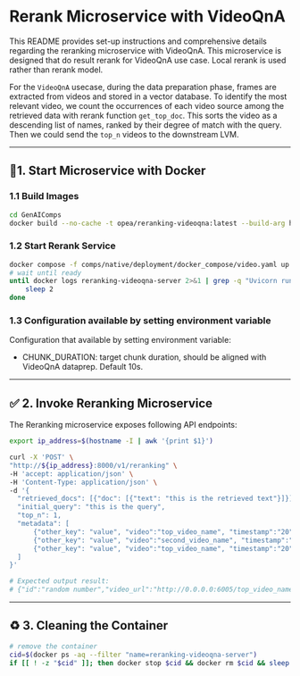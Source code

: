 # Rerank Microservice with VideoQnA

This README provides set-up instructions and comprehensive details regarding the reranking microservice with VideoQnA.
This microservice is designed that do result rerank for VideoQnA use case. Local rerank is used rather than rerank model.

For the `VideoQnA` usecase, during the data preparation phase, frames are extracted from videos and stored in a vector database.
To identify the most relevant video, we count the occurrences of each video source among the retrieved data with rerank function `get_top_doc`.
This sorts the video as a descending list of names, ranked by their degree of match with the query.
Then we could send the `top_n` videos to the downstream LVM.

---

## 🚀1. Start Microservice with Docker

### 1.1 Build Images

```bash
cd GenAIComps
docker build --no-cache -t opea/reranking-videoqna:latest --build-arg https_proxy=$https_proxy --build-arg http_proxy=$http_proxy  -f comps/native/src/video/Dockerfile .
```

### 1.2 Start Rerank Service

```bash
docker compose -f comps/native/deployment/docker_compose/video.yaml up -d
# wait until ready
until docker logs reranking-videoqna-server 2>&1 | grep -q "Uvicorn running on"; do
    sleep 2
done
```

### 1.3 Configuration available by setting environment variable

Configuration that available by setting environment variable:

- CHUNK_DURATION: target chunk duration, should be aligned with VideoQnA dataprep. Default 10s.

---

## ✅ 2. Invoke Reranking Microservice

The Reranking microservice exposes following API endpoints:

```bash
export ip_address=$(hostname -I | awk '{print $1}')

curl -X 'POST' \
"http://${ip_address}:8000/v1/reranking" \
-H 'accept: application/json' \
-H 'Content-Type: application/json' \
-d '{
  "retrieved_docs": [{"doc": [{"text": "this is the retrieved text"}]}],
  "initial_query": "this is the query",
  "top_n": 1,
  "metadata": [
      {"other_key": "value", "video":"top_video_name", "timestamp":"20"},
      {"other_key": "value", "video":"second_video_name", "timestamp":"40"},
      {"other_key": "value", "video":"top_video_name", "timestamp":"20"}
  ]
}'

# Expected output result:
# {"id":"random number","video_url":"http://0.0.0.0:6005/top_video_name","chunk_start":20.0,"chunk_duration":10.0,"prompt":"this is the query","max_new_tokens":512}
```

---

## ♻️ 3. Cleaning the Container

```bash
# remove the container
cid=$(docker ps -aq --filter "name=reranking-videoqna-server")
if [[ ! -z "$cid" ]]; then docker stop $cid && docker rm $cid && sleep 1s; fi
```
